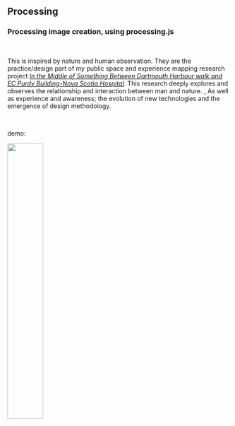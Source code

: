 ## Processing 
### Processing image creation, using processing.js
<br>
<p>This is inspired by nature and human observation. They are the practice/design part of my public space and experience mapping research project
<a href="https://github.com/Xavier-WW/Portfolio/blob/main/stockpile/Xavier_In%20the%20middle%20of%20something_Field%20notes_Fall2020.pdf"><i>In the Middle of Something Between Dartmouth Harbour walk and EC Purdy Building-Nova Scotia Hospital</i></a>.
This research deeply explores and observes the relationship and interaction between man and nature. , As well as experience and awareness; the evolution of new technologies and the emergence of design methodology.  </p>

&nbsp;

demo:

<img src="https://github.com/Xavier-WW/Processing/blob/main/demo.gif" width=40% height=40%>
